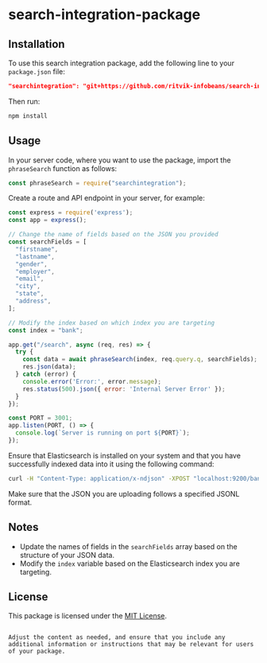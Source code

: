 
# search-integration-package

## Installation

To use this search integration package, add the following line to your `package.json` file:

```json
"searchintegration": "git+https://github.com/ritvik-infobeans/search-integration-package"
```

Then run:

```bash
npm install
```

## Usage

In your server code, where you want to use the package, import the `phraseSearch` function as follows:

```javascript
const phraseSearch = require("searchintegration");
```

Create a route and API endpoint in your server, for example:

```javascript
const express = require('express');
const app = express();

// Change the name of fields based on the JSON you provided
const searchFields = [
  "firstname",
  "lastname",
  "gender",
  "employer",
  "email",
  "city",
  "state",
  "address",
];

// Modify the index based on which index you are targeting
const index = "bank";

app.get("/search", async (req, res) => {
  try {
    const data = await phraseSearch(index, req.query.q, searchFields);
    res.json(data);
  } catch (error) {
    console.error('Error:', error.message);
    res.status(500).json({ error: 'Internal Server Error' });
  }
});

const PORT = 3001;
app.listen(PORT, () => {
  console.log(`Server is running on port ${PORT}`);
});
```

Ensure that Elasticsearch is installed on your system and that you have successfully indexed data into it using the following command:

```bash
curl -H "Content-Type: application/x-ndjson" -XPOST "localhost:9200/bank/_bulk?pretty&refresh" --data-binary "@myData.json"
```

Make sure that the JSON you are uploading follows a specified JSONL format.

## Notes

- Update the names of fields in the `searchFields` array based on the structure of your JSON data.
- Modify the `index` variable based on the Elasticsearch index you are targeting.

## License

This package is licensed under the [MIT License](LICENSE).
```

Adjust the content as needed, and ensure that you include any additional information or instructions that may be relevant for users of your package.
